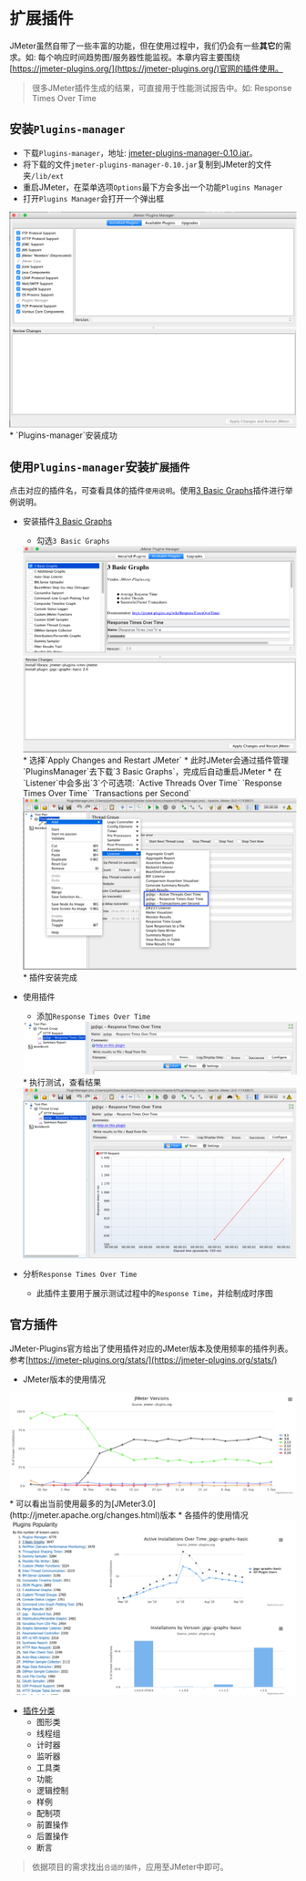 # 扩展插件

JMeter虽然自带了一些丰富的功能，但在使用过程中，我们仍会有一些**其它**的需求。如: 每个响应时间趋势图/服务器性能监视。本章内容主要围绕[https://jmeter-plugins.org/](https://jmeter-plugins.org/)官网的插件使用。

>很多JMeter插件生成的结果，可直接用于性能测试报告中。如: Response Times Over Time

## 安装`Plugins-manager`

* 下载`Plugins-manager`，地址: [jmeter-plugins-manager-0.10.jar](https://repo1.maven.org/maven2/kg/apc/jmeter-plugins-manager/0.10/jmeter-plugins-manager-0.10.jar)。
* 将下载的文件`jmeter-plugins-manager-0.10.jar`复制到JMeter的文件夹`/lib/ext`
* 重启JMeter，在菜单选项`Options`最下方会多出一个功能`Plugins Manager`
* 打开`Plugins Manager`会打开一个弹出框
<img src='../img/PluginsManager.png' >
* `Plugins-manager`安装成功

## 使用`Plugins-manager`安装`扩展插件`

点击对应的插件名，可查看具体的插件`使用说明`。使用[3 Basic Graphs](https://jmeter-plugins.org/wiki/ResponseTimesOverTime/)插件进行举例说明。

* 安装插件[3 Basic Graphs](https://jmeter-plugins.org/wiki/ResponseTimesOverTime/)
  * 勾选`3 Basic Graphs`
  <img src='../img/PluginsManager-Sample1.png'>
  * 选择`Apply Changes and Restart JMeter`
  * 此时JMeter会通过插件管理`PluginsManager`去下载`3 Basic Graphs`，完成后自动重启JMeter
  * 在`Listener`中会多出`3`个可选项: `Active Threads Over Time` `Response Times Over Time` `Transactions per Second`
  <img src='../img/PluginsManager-Sample2.png' >
  * 插件安装完成
* 使用插件
  * 添加`Response Times Over Time`
  <img src='../img/PluginsManager-Sample3.png' >
  * 执行测试，查看结果
  <img src='../img/PluginsManager-Sample4.png' >

* 分析`Response Times Over Time`
  * 此插件主要用于展示测试过程中的`Response Time`，并绘制成时序图

## 官方插件

JMeter-Plugins官方给出了使用插件对应的JMeter版本及使用频率的插件列表。参考[https://jmeter-plugins.org/stats/](https://jmeter-plugins.org/stats/)

* JMeter版本的使用情况
<img src='../img/PluginsManager-Use.png' >
  * 可以看出当前使用最多的为[JMeter3.0](http://jmeter.apache.org/changes.html)版本
* 各插件的使用情况
<img src='../img/PluginsManager-Popularity.png'>

* [插件分类](https://jmeter-plugins.org/wiki/Start/)
  * 图形类
  * 线程组
  * 计时器
  * 监听器
  * 工具类
  * 功能
  * 逻辑控制
  * 样例
  * 配制项
  * 前置操作
  * 后置操作
  * 断言

>依据项目的需求找出`合适的插件`，应用至JMeter中即可。
